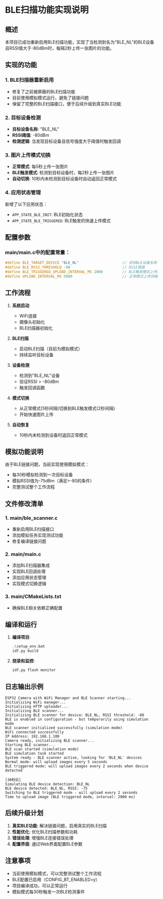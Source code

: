 # BLE扫描功能实现说明

## 概述
本项目已成功重新启用BLE扫描功能，实现了当检测到名为"BLE_NL"的BLE设备且RSSI值大于-80dBm时，每隔2秒上传一张图片的功能。

## 实现的功能

### 1. BLE扫描器重新启用
- 修复了之前被屏蔽的BLE扫描功能
- 目前使用模拟模式运行，避免了链接问题
- 保留了完整的BLE扫描接口，便于后续升级到真实BLE功能

### 2. 目标设备检测
- **目标设备名称**: "BLE_NL"
- **RSSI阈值**: -80dBm
- **检测逻辑**: 当发现目标设备且信号强度大于阈值时触发回调

### 3. 图片上传模式切换
- **正常模式**: 每5秒上传一张图片
- **BLE触发模式**: 检测到目标设备时，每2秒上传一张图片
- **自动切换**: 10秒内未检测到目标设备时自动返回正常模式

### 4. 应用状态管理
新增了以下应用状态：
- `APP_STATE_BLE_INIT`: BLE初始化状态
- `APP_STATE_BLE_TRIGGERED`: BLE触发的快速上传模式

## 配置参数

### main/main.c中的配置常量：
```c
#define BLE_TARGET_DEVICE "BLE_NL"                    // 目标BLE设备名称
#define BLE_RSSI_THRESHOLD -80                        // RSSI阈值
#define BLE_TRIGGERED_UPLOAD_INTERVAL_MS 2000         // BLE触发模式上传间隔(2秒)
#define UPLOAD_INTERVAL_MS 5000                       // 正常模式上传间隔(5秒)
```

## 工作流程

1. **系统启动**
   - WiFi连接
   - 摄像头初始化
   - BLE扫描器初始化

2. **BLE扫描**
   - 启动BLE扫描（目前为模拟模式）
   - 持续监听目标设备

3. **设备检测**
   - 检测到"BLE_NL"设备
   - 验证RSSI > -80dBm
   - 触发回调函数

4. **模式切换**
   - 从正常模式(5秒间隔)切换到BLE触发模式(2秒间隔)
   - 开始快速图片上传

5. **自动恢复**
   - 10秒内未检测到设备时返回正常模式

## 模拟功能说明

由于BLE链接问题，当前实现使用模拟模式：
- 每30秒模拟检测到一次目标设备
- 模拟RSSI值为-75dBm（满足>-80的条件）
- 完整测试整个工作流程

## 文件修改清单

### 1. main/ble_scanner.c
- 重新启用BLE扫描接口
- 添加模拟任务实现测试功能
- 修复编译链接问题

### 2. main/main.c
- 添加BLE扫描器集成
- 实现BLE回调处理
- 添加应用状态管理
- 实现模式切换逻辑

### 3. main/CMakeLists.txt
- 确保BLE相关依赖正确配置

## 编译和运行

1. **编译项目**:
   ```bash
   .\setup_env.bat
   idf.py build
   ```

2. **烧录和监控**:
   ```bash
   idf.py flash monitor
   ```

## 日志输出示例

```
ESP32 Camera with WiFi Manager and BLE Scanner starting...
Initializing WiFi manager...
Initializing HTTP uploader...
Initializing BLE scanner...
Initializing BLE scanner for device: BLE_NL, RSSI threshold: -80
BLE is enabled in configuration - but temporarily using simulation mode
BLE scanner initialized successfully (simulation mode)
WiFi connected successfully
IP Address: 192.168.1.100
Camera ready, initializing BLE scanner...
Starting BLE scanner...
BLE scan started (simulation mode)
BLE simulation task started
System ready - BLE scanner active, looking for 'BLE_NL' devices
Normal mode: will upload images every 5 seconds
BLE triggered mode: will upload images every 2 seconds when device detected

[30秒后]
Simulating BLE device detection: BLE_NL
BLE device detected: BLE_NL, RSSI: -75
Switching to BLE triggered mode - will upload every 2 seconds
Time to upload image (BLE triggered mode, interval: 2000 ms)
```

## 后续升级计划

1. **真实BLE功能**: 解决链接问题，启用真实的BLE扫描
2. **性能优化**: 优化BLE扫描参数和功耗
3. **错误处理**: 增强BLE连接错误处理
4. **配置界面**: 通过Web界面配置BLE参数

## 注意事项

- 当前使用模拟模式，可以完整测试整个工作流程
- BLE配置已启用（CONFIG_BT_ENABLED=y）
- 项目编译成功，可以正常运行
- 模拟模式每30秒触发一次BLE检测事件
